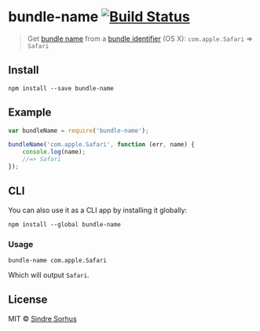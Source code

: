 # bundle-name [![Build Status](https://travis-ci.org/sindresorhus/bundle-name.png?branch=master)](http://travis-ci.org/sindresorhus/bundle-name)

> Get [bundle name](https://developer.apple.com/library/Mac/documentation/General/Reference/InfoPlistKeyReference/Articles/CoreFoundationKeys.html#//apple_ref/doc/plist/info/CFBundleName) from a [bundle identifier](https://developer.apple.com/library/Mac/documentation/General/Reference/InfoPlistKeyReference/Articles/CoreFoundationKeys.html#//apple_ref/doc/plist/info/CFBundleIdentifier) (OS X): `com.apple.Safari` => `Safari`


## Install

```
npm install --save bundle-name
```


## Example

```js
var bundleName = require('bundle-name');

bundleName('com.apple.Safari', function (err, name) {
	console.log(name);
	//=> Safari
});
```


## CLI

You can also use it as a CLI app by installing it globally:

```
npm install --global bundle-name
```

### Usage

```
bundle-name com.apple.Safari
```

Which will output `Safari`.


## License

MIT © [Sindre Sorhus](http://sindresorhus.com)
